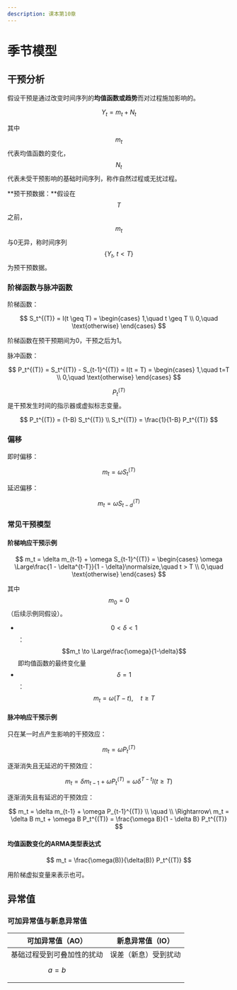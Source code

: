```yaml
---
description: 课本第10章
---
```


# 季节模型

## 干预分析

假设干预是通过改变时间序列的**均值函数或趋势**而对过程施加影响的。

$$
Y_t = m_t + N_t
$$

其中$$m_t$$代表均值函数的变化，$$N_t$$代表未受干预影响的基础时间序列，称作自然过程或无扰过程。

**预干预数据：**假设在$$T$$之前，$$m_t$$与0无异，称时间序列 $$\{Y_t,\ t<T\}$$ 为预干预数据。

### 阶梯函数与脉冲函数

阶梯函数：

$$
S_t^{(T)} = I(t \geq T) = 
\begin{cases}
1,\quad t \geq T \\
0,\quad \text{otherwise}
\end{cases}
$$

阶梯函数在预干预期间为0，干预之后为1。

脉冲函数：

$$
P_t^{(T)} = S_t^{(T)} - S_{t-1}^{(T)} =  I(t = T) = 
\begin{cases}
1,\quad t=T \\
0,\quad \text{otherwise}
\end{cases}
$$

$$P_t^{(T)}$$是干预发生时间的指示器或虚拟标志变量。

$$
P_t^{(T)} = (1-B) S_t^{(T)}  \\
S_t^{(T)} = \frac{1}{1-B} P_t^{(T)}
$$

### 偏移

即时偏移：

$$
m_t = \omega S_t^{(T)}
$$

延迟偏移：

$$
m_t = \omega S_{t-d}^{(T)}
$$

### 常见干预模型

#### 阶梯响应干预示例

$$
m_t = \delta m_{t-1} + \omega S_{t-1}^{(T)} = 
\begin{cases} 
\omega \Large\frac{1 - \delta^{t-T}}{1 - \delta}\normalsize,\quad t > T   \\
0,\quad \text{otherwise}
\end{cases}
$$

其中 $$m_0=0$$（后续示例同假设）。

* $$0<\delta<1$$：$$m_t \to \Large\frac{\omega}{1-\delta}$$ ​即均值函数的最终变化量
* $$\delta = 1$$：$$m_t = \omega(T-t), \quad t \geq T$$ 

#### 脉冲响应干预示例

只在某一时点产生影响的干预效应：

$$
m_t = \omega P_t^{(T)}
$$

逐渐消失且无延迟的干预效应：

$$
m_t = \delta m_{t-1} + \omega P_t^{(T)} = \omega \delta^{T-t} I(t \geq T)
$$

逐渐消失且有延迟的干预效应：

$$
m_t = \delta m_{t-1} + \omega P_{t-1}^{(T)} \\ \quad \\
\Rightarrow\ m_t = \delta B m_t + \omega B P_t^{(T)} = \frac{\omega B}{1 - \delta B} P_t^{(T)}
$$

#### 均值函数变化的ARMA类型表达式

$$
m_t = \frac{\omega(B)}{\delta(B)} P_t^{(T)}
$$

用阶梯虚拟变量来表示也可。

## 异常值

### 可加异常值与新息异常值

| 可加异常值（AO） | 新息异常值（IO） |
| :---: | :---: |
| 基础过程受到可叠加性的扰动 | 误差（新息）受到扰动 |
| $$a = b$$  |  |
|  |  |







